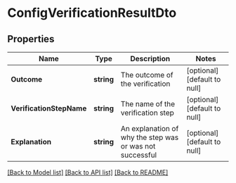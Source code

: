 # ConfigVerificationResultDto

## Properties
Name | Type | Description | Notes
------------ | ------------- | ------------- | -------------
**Outcome** | **string** | The outcome of the verification | [optional] [default to null]
**VerificationStepName** | **string** | The name of the verification step | [optional] [default to null]
**Explanation** | **string** | An explanation of why the step was or was not successful | [optional] [default to null]

[[Back to Model list]](../README.md#documentation-for-models) [[Back to API list]](../README.md#documentation-for-api-endpoints) [[Back to README]](../README.md)

